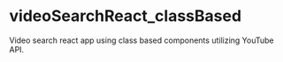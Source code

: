 # videoSearchReact_classBased
Video search react app using class based components utilizing YouTube API.
